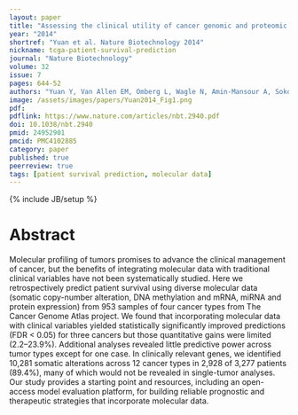 ```yaml
---
layout: paper
title: "Assessing the clinical utility of cancer genomic and proteomic data across tumor types"
year: "2014"
shortref: "Yuan et al. Nature Biotechnology 2014"
nickname: tcga-patient-survival-prediction
journal: "Nature Biotechnology"
volume: 32
issue: 7
pages: 644-52
authors: "Yuan Y, Van Allen EM, Omberg L, Wagle N, Amin-Mansour A, Sokolov A, Byers LA, Xu Y, Hess KR, Diao L, Han L, Huang X, Lawrence MS, Weinstein JN, Stuart JM, Mills GB, Garraway LA, Margolin AA, Getz G, Liang H"
image: /assets/images/papers/Yuan2014_Fig1.png
pdf:
pdflink: https://www.nature.com/articles/nbt.2940.pdf
doi: 10.1038/nbt.2940
pmid: 24952901
pmcid: PMC4102885
category: paper
published: true
peerreview: true
tags: [patient survival prediction, molecular data]
---
```

{% include JB/setup %}

# Abstract

Molecular profiling of tumors promises to advance the clinical management of cancer, but the benefits of integrating molecular data with traditional clinical variables have not been systematically studied. Here we retrospectively predict patient survival using diverse molecular data (somatic copy-number alteration, DNA methylation and mRNA, miRNA and protein expression) from 953 samples of four cancer types from The Cancer Genome Atlas project. We found that incorporating molecular data with clinical variables yielded statistically significantly improved predictions (FDR < 0.05) for three cancers but those quantitative gains were limited (2.2–23.9%). Additional analyses revealed little predictive power across tumor types except for one case. In clinically relevant genes, we identified 10,281 somatic alterations across 12 cancer types in 2,928 of 3,277 patients (89.4%), many of which would not be revealed in single-tumor analyses. Our study provides a starting point and resources, including an open-access model evaluation platform, for building reliable prognostic and therapeutic strategies that incorporate molecular data.






